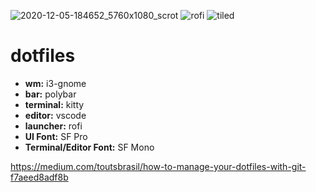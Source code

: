 ![2020-12-05-184652_5760x1080_scrot](https://user-images.githubusercontent.com/26948028/101268819-61468680-372d-11eb-9e9f-cfc033d966f9.png)
![rofi](https://user-images.githubusercontent.com/26948028/101268853-d023df80-372d-11eb-97fa-9657051c38ba.png)
![tiled](https://user-images.githubusercontent.com/26948028/101268856-d1550c80-372d-11eb-9355-27bd56a38777.png)

# dotfiles
* **wm:** i3-gnome
* **bar:** polybar
* **terminal:** kitty
* **editor:** vscode
* **launcher:** rofi
* **UI Font:** SF Pro
* **Terminal/Editor Font:** SF Mono

https://medium.com/toutsbrasil/how-to-manage-your-dotfiles-with-git-f7aeed8adf8b
